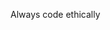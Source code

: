 Always code ethically


<!---
cryptidhart/cryptidhart is a ✨ special ✨ repository because its `README.md` (this file) appears on your GitHub profile.
You can click the Preview link to take a look at your changes.
--->
